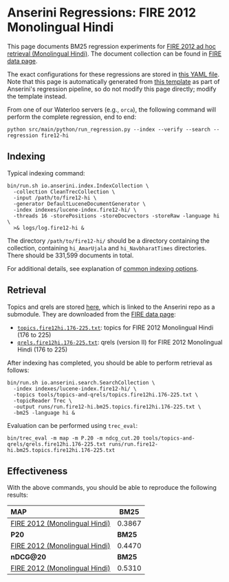 # Anserini Regressions: FIRE 2012 Monolingual Hindi

This page documents BM25 regression experiments for [FIRE 2012 ad hoc retrieval (Monolingual Hindi)](https://www.isical.ac.in/~fire/2012/adhoc.html).
The document collection can be found in [FIRE data page](http://fire.irsi.res.in/fire/static/data).

The exact configurations for these regressions are stored in [this YAML file](../../src/main/resources/regression/fire12-hi.yaml).
Note that this page is automatically generated from [this template](../../src/main/resources/docgen/templates/fire12-hi.template) as part of Anserini's regression pipeline, so do not modify this page directly; modify the template instead.

From one of our Waterloo servers (e.g., `orca`), the following command will perform the complete regression, end to end:

```
python src/main/python/run_regression.py --index --verify --search --regression fire12-hi
```

## Indexing

Typical indexing command:

```
bin/run.sh io.anserini.index.IndexCollection \
  -collection CleanTrecCollection \
  -input /path/to/fire12-hi \
  -generator DefaultLuceneDocumentGenerator \
  -index indexes/lucene-index.fire12-hi/ \
  -threads 16 -storePositions -storeDocvectors -storeRaw -language hi \
  >& logs/log.fire12-hi &
```

The directory `/path/to/fire12-hi/` should be a directory containing the collection, containing `hi_AmarUjala` and `hi_NavbharatTimes` directories.
There should be 331,599 documents in total.

For additional details, see explanation of [common indexing options](../../docs/common-indexing-options.md).

## Retrieval

Topics and qrels are stored [here](https://github.com/castorini/anserini-tools/tree/master/topics-and-qrels), which is linked to the Anserini repo as a submodule.
They are downloaded from the [FIRE data page](http://fire.irsi.res.in/fire/static/data):

+ [`topics.fire12hi.176-225.txt`](https://github.com/castorini/anserini-tools/tree/master/topics-and-qrels/topics.fire12hi.176-225.txt): topics for FIRE 2012 Monolingual Hindi (176 to 225)
+ [`qrels.fire12hi.176-225.txt`](https://github.com/castorini/anserini-tools/tree/master/topics-and-qrels/qrels.fire12hi.176-225.txt): qrels (version II) for FIRE 2012 Monolingual Hindi (176 to 225)

After indexing has completed, you should be able to perform retrieval as follows:

```
bin/run.sh io.anserini.search.SearchCollection \
  -index indexes/lucene-index.fire12-hi/ \
  -topics tools/topics-and-qrels/topics.fire12hi.176-225.txt \
  -topicReader Trec \
  -output runs/run.fire12-hi.bm25.topics.fire12hi.176-225.txt \
  -bm25 -language hi &
```

Evaluation can be performed using `trec_eval`:

```
bin/trec_eval -m map -m P.20 -m ndcg_cut.20 tools/topics-and-qrels/qrels.fire12hi.176-225.txt runs/run.fire12-hi.bm25.topics.fire12hi.176-225.txt
```

## Effectiveness

With the above commands, you should be able to reproduce the following results:

| **MAP**                                                                                                      | **BM25**  |
|:-------------------------------------------------------------------------------------------------------------|-----------|
| [FIRE 2012 (Monolingual Hindi)](https://github.com/castorini/anserini-tools/tree/master/topics-and-qrels/topics.fire12en.176-225.txt)| 0.3867    |
| **P20**                                                                                                      | **BM25**  |
| [FIRE 2012 (Monolingual Hindi)](https://github.com/castorini/anserini-tools/tree/master/topics-and-qrels/topics.fire12en.176-225.txt)| 0.4470    |
| **nDCG@20**                                                                                                  | **BM25**  |
| [FIRE 2012 (Monolingual Hindi)](https://github.com/castorini/anserini-tools/tree/master/topics-and-qrels/topics.fire12en.176-225.txt)| 0.5310    |
